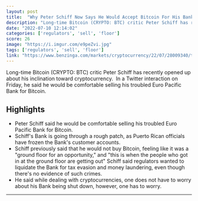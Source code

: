 ```yaml
---
layout: post
title:  "Why Peter Schiff Now Says He Would Accept Bitcoin For His Bank"
description: "Long-time Bitcoin (CRYPTO: BTC) critic Peter Schiff has recently opened up about his inclination toward cryptocurrency.  In a Twitter interaction on Friday, he said he would be comfortable selling his troubled Euro Pacific Bank for Bitcoin."
date: "2022-07-10 12:14:02"
categories: ['regulators', 'sell', 'floor']
score: 26
image: "https://i.imgur.com/e9peZvi.jpg"
tags: ['regulators', 'sell', 'floor']
link: "https://www.benzinga.com/markets/cryptocurrency/22/07/28009340/this-crypto-critic-now-says-he-would-accept-bitcoin-for-his-bank"
---
```


Long-time Bitcoin (CRYPTO: BTC) critic Peter Schiff has recently opened up about his inclination toward cryptocurrency.  In a Twitter interaction on Friday, he said he would be comfortable selling his troubled Euro Pacific Bank for Bitcoin.

## Highlights

- Peter Schiff said he would be comfortable selling his troubled Euro Pacific Bank for Bitcoin.
- Schiff's Bank is going through a rough patch, as Puerto Rican officials have frozen the Bank's customer accounts.
- Schiff previously said that he would not buy Bitcoin, feeling like it was a "ground floor for an opportunity," and "this is when the people who got in at the ground floor are getting out" Schiff said regulators wanted to liquidate the Bank for tax evasion and money laundering, even though there's no evidence of such crimes.
- He said while dealing with cryptocurrencies, one does not have to worry about his Bank being shut down, however, one has to worry.

---
